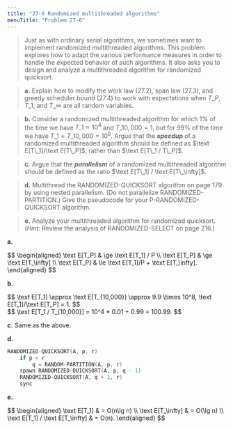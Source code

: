 ```yaml
---
title: "27-6 Randomized multithreaded algorithms"
menuTitle: "Problem 27-6"
---
```


> Just as with ordinary serial algorithms, we sometimes want to implement randomized multithreaded algorithms. This problem explores how to adapt the various performance measures in order to handle the expected behavior of such algorithms. It also asks you to design and analyze a multithreaded algorithm for randomized quicksort.

> **a.** Explain how to modify the work law $\text{(27.2)}$, span law $\text{(27.3)}$, and greedy scheduler bound $\text{(27.4)}$ to work with expectations when $T\_P$, $T\_1$, and $T\_\infty$ are all random variables.

> **b.** Consider a randomized multithreaded algorithm for which $1\%$ of the time we have $T\_1 = 10^4$ and $T\_{10,000} = 1$, but for $99\%$ of the time we have $T\_1 = T\_{10,000} = 10^9$. Argue that the __*speedup*__ of a randomized multithreaded algorithm should be defined as $\text E[T\_1]/\text E[T\_P]$, rather than $\text E[T\_1 / T\_P]$.

> **c.** Argue that the __*parallelism*__ of a randomized multithreaded algorithm should be defined as the ratio $\text E[T\_1] / \text E[T\_\infty]$.

> **d.** Multithread the $\text{RANDOMIZED-QUICKSORT}$ algorithm on page 179 by using nested parallelism. (Do not parallelize $\text{RANDOMIZED-PARTITION}$.) Give the pseudocode for your $\text{P-RANDOMIZED-QUICKSORT}$ algorithm.

> **e.** Analyze your multithreaded algorithm for randomized quicksort. ($\textit{Hint:}$ Review the analysis of $\text{RANDOMIZED-SELECT}$ on page 216.)

**a.**

<div>
$$
\begin{aligned}
\text E[T_P] & \ge \text E[T_1] / P \\
\text E[T_P] & \ge \text E[T_\infty] \\
\text E[T_P] & \le \text E[T_1]/P + \text E[T_\infty].
\end{aligned}
$$
</div>

**b.**

<div>
$$
\text E[T_1] \approx \text E[T_{10,000}] \approx 9.9 \times 10^8, \text E[T_1]/\text E[T_P] = 1.
$$
</div>
<div>
$$
\text E[T_1 / T_{10,000}] = 10^4 * 0.01 + 0.99 = 100.99.
$$
</div>

**c.** Same as the above.

**d.**

```cpp
RANDOMIZED-QUICKSORT(A, p, r)
    if p < r
        q = RANDOM-PARTITION(A, p, r)
    spawn RANDOMIZED-QUICKSORT(A, p, q - 1)
    RANDOMIZED-QUICKSORT(A, q + 1, r)
    sync
```

**e.**

<div>
$$
\begin{aligned}
\text E[T_1] & = O(n\lg n) \\
\text E[T_\infty] & = O(\lg n) \\
\text E[T_1] / \text E[T_\infty] & = O(n).
\end{aligned}
$$
</div>